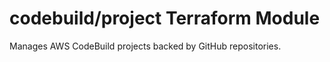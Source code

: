 # codebuild/project Terraform Module

Manages AWS CodeBuild projects backed by GitHub repositories.
